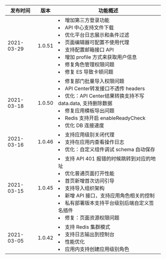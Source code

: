 | 发布时间   | 版本   | 功能概述                                                                                                                                                                                                                                                                  |
| ---------- | ------ | ------------------------------------------------------------------------------------------------------------------------------------------------------------------------------------------------------------------------------------------------------------------------- |
| 2021-03-29 | 1.0.51 | <li>增加第三方登录功能</li> <li>API 中心支持文件下载</li> <li>优化平台日志展示和条件过滤</li> <li>页面编辑器可配置不使用代理</li> <li>支持配置邮箱接口 API</li> <li>增加 profile 方式来获取用户信息</li> <li>修复角色管理权限问题</li>  <li>修复 ES 导致卡顿问题</li> |     
| 2021-03-18 | 1.0.50 | <li>修复部门批量导入权限问题</li> <li>API Center转发接口不透传 headers</li> <li>优化：API Center结果转换支持不写  data.data, 支持删除数据</li> <li>修复应用模板导出问题</li> <li>Redis 支持开启 enableReadyCheck </li> <li>优化 DB 连接速度</li>                                          
| 2021-03-16 | 1.0.46 | <li>支持应用级别关闭代理</li> <li>支持在应用内查看操作日志</li> <li>优化：自定义组件调试 schema 自动保存</li>                                                                                                                                                             |
| 2021-03-15 | 1.0.45 | <li>支持 API 401 报错的时候跳转到对应的地址</li> <li>优化普通页面打开性能</li> <li>首页新增首次访问引导</li> <li>支持导入组织架构</li> <li>新增 API 接口，支持应用角色相关的控制</li> <li>私有部署版本支持平台级别后端自定义签名插件</li> <li>修复：页面资源权限问题</li> |
| 2021-03-05 | 1.0.42 | <li>支持 Redis 集群模式</li> <li>支持日志输出到控制台</li> <li>性能优化</li> <li>应用内支持创建应用级别角色</li>                                                                                                                                                          |
